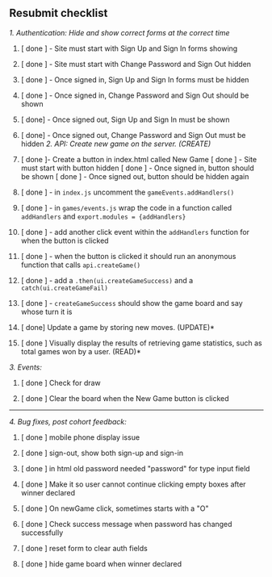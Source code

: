 ## Resubmit checklist

*1.  Authentication:  Hide and show correct forms at the correct time*

1.  [ done ] - Site must start with Sign Up and Sign In forms showing
1.  [ done ] - Site must start with Change Password and Sign Out hidden
1.  [ done ] - Once signed in, Sign Up and Sign In forms must be hidden
1.  [ done ] - Once signed in, Change Password and Sign Out should be shown
1.  [ done] - Once signed out, Sign Up and Sign In must be shown
1.  [ done] - Once signed out, Change Password and Sign Out must be hidden
*2.  API: Create new game on the server. (CREATE)*
1. [ done ]- Create a button in index.html called New Game
   [ done ] - Site must start with button hidden
   [ done ] - Once signed in, button should be shown
   [ done ] - Once signed out, button should be hidden again
1.  [ done ] -  in `index.js` uncomment the `gameEvents.addHandlers()`
1.  [ done ] - in `games/events.js` wrap the code in a function called `addHandlers` and `export.modules = {addHandlers}`
1.  [ done ] - add another click event within the `addHandlers` function for when the button is clicked
1.  [ done ] - when the button is clicked it should run an anonymous function that calls `api.createGame()`
1.  [ done ] - add a `.then(ui.createGameSuccess)` and a `catch(ui.createGameFail)`

1.  [ done ] - `createGameSuccess` should show the game board and say whose turn it is

1. [ done] Update a game by storing new moves. (UPDATE)*

1. [ done ] Visually display the results of retrieving game statistics, such as total games won by a user. (READ)*

*3. Events:*

1. [ done ] Check for draw

1. [ done ] Clear the board when the New Game button is clicked

* ************* *
*4. Bug fixes, post cohort feedback:*

1. [ done ] mobile phone display issue

1. [ done ] sign-out, show both sign-up and sign-in

1. [ done ] in html old password needed "password" for type input field

1. [ done ] Make it so user cannot continue clicking empty boxes after winner declared

1. [ done ] On newGame click, sometimes starts with a "O"

1. [ done ] Check success message when password has changed successfully

1. [ done ] reset form to clear auth fields

1. [ done ] hide game board when winner declared

